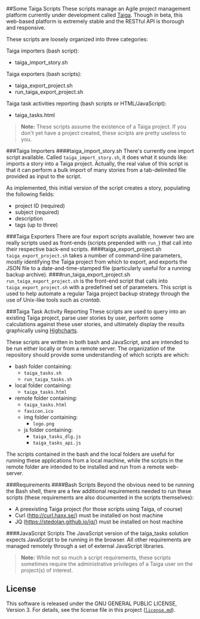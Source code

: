 ##Some Taiga Scripts
These scripts manage an Agile project management platform currently under development called [Taiga](http://taiga.io "Taiga project management platform"). 
Though in beta, this web-based platform is extremely stable and the RESTful API is thorough and responsive.

These scripts are loosely organized into three categories:

Taiga importers (bash script):

 - taiga_import_story.sh
 
Taiga exporters (bash scripts):

- taiga_export_project.sh
- run_taiga_export_project.sh

Taiga task activities reporting (bash scripts or HTML/JavaScript):

- taiga_tasks.html


> **Note:** These scripts assume the existence of a Taiga project. If you don't yet have a project created, these scripts are pretty useless to you.

###Taiga Importers
####taiga_import_story.sh
There's currently one import script available. Called `taiga_import_story.sh`, it does what it sounds like: imports a story into a Taiga project. Actually, the real value of this script is that it can perform a bulk import of many stories from a tab-delimited file provided as input to the script.

As implemented, this initial version of the script creates a story, populating the following fields:

- project ID (required)
- subject (required)
- description
- tags (up to three)

###Taiga Exporters
There are four export scripts available, however two are really scripts used as front-ends (scripts prepended with `run_`) that call into their respective back-end scripts.
####taiga_export_project.sh
`taiga_export_project.sh` takes a number of command-line parameters, mostly identifying the Taiga project from which to export, and exports the JSON file to a date-and-time-stamped file (particularly useful for a running backup archive).
####run_taiga_export_project.sh
`run_taiga_export_project.sh` is the front-end script that calls into `taiga_export_project.sh` with a predefined set of parameters. This script is used to help automate a regular Taiga project backup strategy through the use of Unix-like tools such as *crontab*.

###Taiga Task Activity Reporting
These scripts are used to query into an existing Taiga project, parse user stories by user, perform some calculations against these user stories, and ultimately display the results graphically using [Highcharts](http://www.highcharts.com/ "Highcharts").

These scripts are written in both bash and JavaScript, and are intended to be run either locally or from a remote server. The organization of the repository should provide some understanding of which scripts are which:

- bash folder containing:
	- `taiga_tasks.sh`
	- `run_taiga_tasks.sh`
- local folder containing:
	- `taiga_tasks.html`
- remote folder containing:
	- `taiga_tasks.html`
	- `favicon.ico`
	- img folder containing:
		- `logo.png`
	- js folder containing:
		- `taiga_tasks_dlg.js`
		- `taiga_tasks_api.js`

The scripts contained in the bash and the local folders are useful for running these applications from a local machine, while the scripts in the remote folder are intended to be installed and run from a remote web-server.

###Requirements
####Bash Scripts
Beyond the obvious need to be running the Bash shell, there are a few additional requirements needed to run these scripts (these requirements are also documented in the scripts themselves):

- A preexisting Taiga project (for those scripts using Taiga, of course)
- Curl (http://curl.haxx.se/) must be installed on host machine
- JQ (https://stedolan.github.io/jq/) must be installed on host machine

####JavaScript Scripts
The JavaScript version of the taiga_tasks solution expects JavaScript to be running in the browser. All other requirements are managed remotely through a set of external JavaScript libraries.

> **Note:** While not so much a script requirements, these scripts sometimes require the administrative privileges of a Taiga user on the project(s) of interest.

## License
This software is released under the GNU GENERAL PUBLIC LICENSE, Version 3. For details, see the license file in this project ([`license.md`](https://github.com/richbl/taiga-scripts/blob/master/LICENSE "License")).
